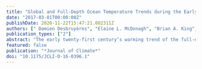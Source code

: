 ```yaml
---
title: "Global and Full-Depth Ocean Temperature Trends during the Early Twenty-First Century from Argo and Repeat Hydrography"
date: "2017-03-01T00:00:00Z"
publishDate: 2020-11-22T15:47:21.082311Z
authors: [" Damien Desbruyères", "Elaine L. McDonagh", "Brian A. King", "Virginie Thierry"]
publication_types: ["2"]
abstract: "The early twenty-first century’s warming trend of the full-depth global ocean is calculated by combining the analysis of Argo (top 2000 m) and repeat hydrography into a blended full-depth observing system. The surface-to-bottom temperature change over the last decade of sustained observation is equivalent to a heat uptake of 0.71 ± 0.09 W m−2 applied over the surface of Earth, 90% of it being found above 2000-m depth. The authors decompose the temperature trend pointwise into changes in isopycnal depth (heave) and temperature changes along an isopycnal (spiciness) to describe the mechanisms controlling the variability. The heave component dominates the global heat content increase, with the largest trends found in the Southern Hemisphere’s extratropics (0–2000 m) highlighting a volumetric increase of subtropical mode waters. Significant heave-related warming is also found in the deep North Atlantic and Southern Oceans (2000–4000 m), reflecting a potential decrease in deep water mass renewal rates. The spiciness component shows its strongest contribution at intermediate levels (700–2000 m), with striking localized warming signals in regions of intense vertical mixing (North Atlantic and Southern Oceans). Finally, the agreement between the independent Argo and repeat hydrography temperature changes at 2000 m provides an overall good confidence in the blended heat content evaluation on global and ocean scales but also highlights basin-scale discrepancies between the two independent estimates. Those mismatches are largest in those basins with the largest heave signature (Southern Ocean) and reflect both the temporal and spatial sparseness of the hydrography sampling."
featured: false
publication: "*Journal of Climate*"
doi: "10.1175/JCLI-D-16-0396.1"
---
```


